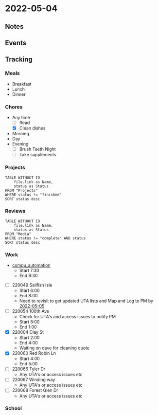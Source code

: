 # 2022-05-04
## Notes

## Events

## Tracking
### Meals
- Breakfast
- Lunch
- Dinner

### Chores
- Any time
	- [ ] Read
	- [x] Clean dishes
- Morning
- Day
- Evening
	- [ ] Brush Teeth Night
	- [ ] Take supplements

### Projects
```dataview
TABLE WITHOUT ID
	file.link as Name,
	status as Status
FROM "Projects"
WHERE status != "finished"
SORT status desc
```

### Reviews
```dataview
TABLE WITHOUT ID
	file.link as Name,
	status as Status
FROM "Media"
WHERE status != "complete" AND status
SORT status desc
```

### Work
- [compu_automation](../Projects/compu_automation.md)
	- Start 7:30
	- End 9:30

- [ ] 220049 Sailfish Isle
	- Start 6:00
	- End 8:00
	- Need to revisit to get updated UTA lists and Map and Log to PM by [2022-05-05](2022-05-05)
- [ ] 220054 100th Ave
	- Check for UTA's and access issues to notify PM
	- Start 8:00
	- End 1:00
- [x] 220004 Clay St
	- Start 2:00
	- End 4:00
	- Waiting on dave for cleaning quote
- [x] 220060 Red Robin Ln
	- Start 4:00
	- End 5:00
- [ ] 220066 Tyler Dr
	- Any UTA's or access issues etc
- [ ] 220067 Winding way
	- Any UTA's or access issues etc
- [ ] 220068 Forest Glen Dr
	- Any UTA's or access issues etc

### School

